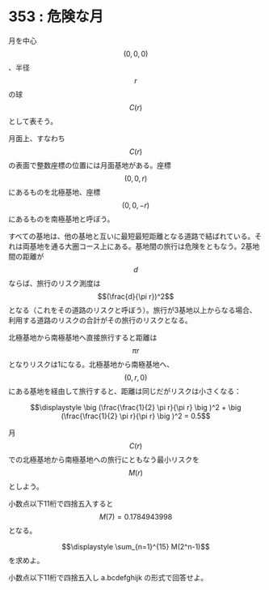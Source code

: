# 353 : 危険な月

月を中心$$(0,0,0)$$、半径$$r$$の球$$C(r)$$として表そう。

月面上、すなわち$$C(r)$$の表面で整数座標の位置には月面基地がある。座標$$(0,0,r)$$にあるものを北極基地、座標$$(0,0,-r)$$にあるものを南極基地と呼ぼう。

すべての基地は、他の基地と互いに最短最短距離となる道路で結ばれている。それは両基地を通る大圏コース上にある。基地間の旅行は危険をともなう。2基地間の距離が$$d$$ならば、旅行のリスク測度は$$(\frac{d}{\pi r})^2$$となる（これをその道路のリスクと呼ぼう）。旅行が3基地以上からなる場合、利用する道路のリスクの合計がその旅行のリスクとなる。

北極基地から南極基地へ直接旅行すると距離は$$\pi r$$となりリスクは1になる。北極基地から南極基地へ、$$(0,r,0)$$にある基地を経由して旅行すると、距離は同じだがリスクは小さくなる：

$$\displaystyle \big (\frac{\frac{1}{2} \pi r}{\pi r} \big )^2 + \big (\frac{\frac{1}{2} \pi r}{\pi r} \big )^2 = 0.5$$

月$$C(r)$$での北極基地から南極基地への旅行にともなう最小リスクを$$M(r)$$としよう。

小数点以下11桁で四捨五入すると$$M(7)=0.1784943998$$となる。

$$\displaystyle \sum_{n=1}^{15} M(2^n-1)$$を求めよ。

小数点以下11桁で四捨五入し a.bcdefghijk の形式で回答せよ。

